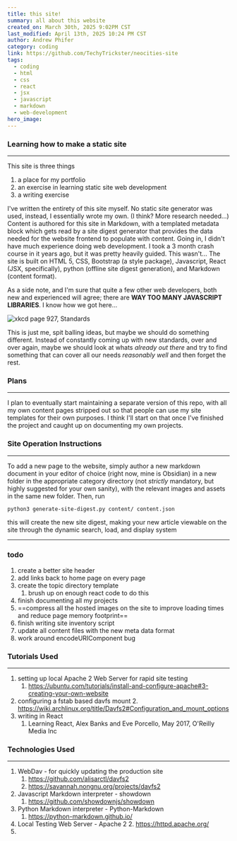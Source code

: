 ```yaml
---
title: this site!
summary: all about this website
created_on: March 30th, 2025 9:02PM CST
last_modified: April 13th, 2025 10:24 PM CST
author: Andrew Phifer
category: coding
link: https://github.com/TechyTrickster/neocities-site
tags:
  - coding
  - html
  - css
  - react
  - jsx
  - javascript
  - markdown
  - web-development
hero_image:
---
```


### Learning how to make a static site

---
This site is three things
1. a place for my portfolio
2. an exercise in learning static site web development
3. a writing exercise

I've written the entirety of this site myself.  No static site generator was used, instead, I essentially wrote my own. (I think?  More research needed...)  Content is authored for this site in Markdown, with a templated metadata block which gets read by a site digest generator that provides the data needed for the website frontend to populate with content.  Going in, I didn't have much experience doing web development.  I took a 3 month crash course in it years ago, but it was pretty heavily guided.  This wasn't...  The site is built on HTML 5, CSS, Bootstrap (a style package), Javascript, React (JSX, specifically), python (offline site digest generation), and Markdown (content format).

As a side note, and I'm sure that quite a few other web developers, both new and experienced will agree; there are **WAY TOO MANY JAVASCRIPT LIBRARIES**.  I know how we got here...  

![xkcd page 927, Standards](https://imgs.xkcd.com/comics/standards.png)

This is just me, spit balling ideas, but maybe we should do something different.  Instead of constantly coming up with new standards, over and over again, maybe we should look at whats *already out there* and try to find something that can cover all our needs *reasonably well* and then forget the rest.


### Plans

---
I plan to eventually start maintaining a separate version of this repo, with all my own content pages stripped out so that people can use my site templates for their own purposes.  I think I'll start on that once I've finished the project and caught up on documenting my own projects.  


### Site Operation Instructions

---
To add a new page to the website, simply author a new markdown document in your editor of choice (right now, mine is Obsidian) in a new folder in the appropriate category directory (not *strictly* mandatory, but highly suggested for your own sanity), with the relevant images and assets in the same new folder.  Then, run 

```sh
python3 generate-site-digest.py content/ content.json
```

this will create the new site digest, making your new article viewable on the site through the dynamic search, load, and display system

---

### todo
1. create a better site header
2. add links back to home page on every page
3. create the topic directory template
	1. brush up on enough react code to do this
4. finish documenting all my projects
5. ==compress all the hosted images on the site to improve loading times and reduce page memory footprint==
6. finish writing site inventory script
7. update all content files with the new meta data format
8. work around encodeURIComponent bug


### Tutorials Used

---
1. setting up local Apache 2 Web Server for rapid site testing
	1. https://ubuntu.com/tutorials/install-and-configure-apache#3-creating-your-own-website
2. configuring a fstab based davfs mount
	2. https://wiki.archlinux.org/title/Davfs2#Configuration_and_mount_options
3. writing in React
	1. Learning React, Alex Banks and Eve Porcello, May 2017, O'Reilly Media Inc


### Technologies Used

---
1. WebDav - for quickly updating the production site
	1. https://github.com/alisarctl/davfs2
	2. https://savannah.nongnu.org/projects/davfs2
2. Javascript Markdown interpreter - showdown
	1. https://github.com/showdownjs/showdown
3. Python Markdown interpreter - Python-Markdown
	1. https://python-markdown.github.io/
4. Local Testing Web Server - Apache 2
	2. https://httpd.apache.org/
5. 